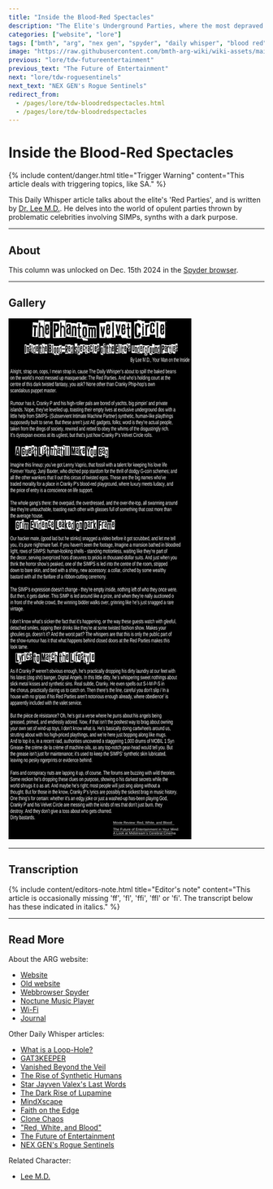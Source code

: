 ```yaml
---
title: "Inside the Blood-Red Spectacles"
description: "The Elite's Underground Parties, where the most depraved enact their fantasies."
categories: ["website", "lore"]
tags: ["bmth", "arg", "nex gen", "spyder", "daily whisper", "blood red", "spectacles"]
image: "https://raw.githubusercontent.com/bmth-arg-wiki/wiki-assets/main/lore/webbrowser/dailywhisper/simps-300x300.png"
previous: "lore/tdw-futureentertainment"
previous_text: "The Future of Entertainment"
next: "lore/tdw-roguesentinels"
next_text: "NEX GEN's Rogue Sentinels"
redirect_from:
  - /pages/lore/tdw-bloodredspectacles.html
  - /pages/lore/tdw-bloodredspectacles
---
```

# Inside the Blood-Red Spectacles

{% include content/danger.html 
title="Trigger Warning" 
content="This article deals with triggering topics, like SA." 
%}

This Daily Whisper article talks about the elite's 'Red Parties', and is written by [Dr. Lee M.D.](../characters/lee-md).
He delves into the world of opulent parties thrown by problematic celebrities involving SIMPs,
synths with a dark purpose.

***

## About

This column was unlocked on Dec. 15th 2024 in the [Spyder browser](webbrowser).

***

## Gallery

![blood red article](https://raw.githubusercontent.com/bmth-arg-wiki/wiki-assets/main/lore/webbrowser/dailywhisper/simps.png)

***

## Transcription

{% include content/editors-note.html
title="Editor's note"
content="This article is occasionally missing 'ff', 'fl', 'ffi', 'ffl' or 'fi'. The transcript below has these indicated in italics."
%}

***

## Read More

About the ARG website:

- [Website](website)
- [Old website](website-v1)
- [Webbrowser Spyder](webbrowser)
- [Noctune Music Player](website-songs)
- [Wi-Fi](wifi)
- [Journal](journal)

Other Daily Whisper articles:

- [What is a Loop-Hole?](tdw-loophole)
- [GAT3KEEPER](tdw-gatekeeper)
- [Vanished Beyond the Veil](tdw-vanished)
- [The Rise of Synthetic Humans](tdw-riseofsynth)
- [Star Jayven Valex's Last Words](tdw-valexlastwords)
- [The Dark Rise of Lupamine](tdw-riseoflupamine)
- [MindXscape](tdw-mindxscape)
- [Faith on the Edge](tdw-faithedge)
- [Clone Chaos](tdw-clonechaos)
- ["Red, White, and Blood"](tdw-redwhiteblood)
- [The Future of Entertainment](tdw-futureentertainment)
- [NEX GEN's Rogue Sentinels](tdw-roguesentinels)

Related Character:

- [Lee M.D.](../characters/lee-md)